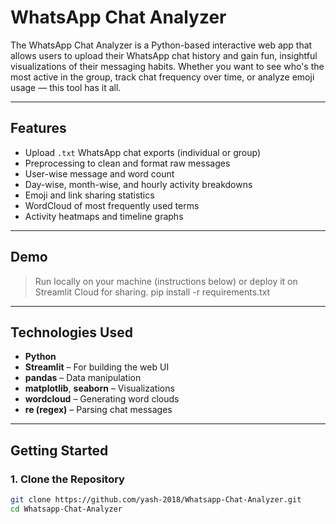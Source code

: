 # WhatsApp Chat Analyzer

The WhatsApp Chat Analyzer is a Python-based interactive web app that allows users to upload their WhatsApp chat history and gain fun, insightful visualizations of their messaging habits. Whether you want to see who's the most active in the group, track chat frequency over time, or analyze emoji usage — this tool has it all.

---

## Features

- Upload `.txt` WhatsApp chat exports (individual or group)
- Preprocessing to clean and format raw messages
- User-wise message and word count
- Day-wise, month-wise, and hourly activity breakdowns
- Emoji and link sharing statistics
- WordCloud of most frequently used terms
- Activity heatmaps and timeline graphs

---

## Demo

> Run locally on your machine (instructions below) or deploy it on Streamlit Cloud for sharing.
pip install -r requirements.txt

---

## Technologies Used

- **Python**
- **Streamlit** – For building the web UI
- **pandas** – Data manipulation
- **matplotlib**, **seaborn** – Visualizations
- **wordcloud** – Generating word clouds
- **re (regex)** – Parsing chat messages

---

## Getting Started

### 1. Clone the Repository

```bash
git clone https://github.com/yash-2018/Whatsapp-Chat-Analyzer.git
cd Whatsapp-Chat-Analyzer
